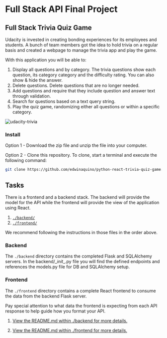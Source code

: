 # Full Stack API Final Project

## Full Stack Trivia Quiz Game

Udacity is invested in creating bonding experiences for its employees and students. A bunch of team members got the idea to hold trivia on a regular basis and created a webpage to manage the trivia app and play the game. 

With this application you will be able to:

1. Display all questions and by category. The trivia questions show each question, its category category and the difficulty rating. You can also show & hide the answer. 
2. Delete questions. Delete questions that are no longer needed.
3. Add questions and require that they include question and answer text through validation.
4. Search for questions based on a text query string.
5. Play the quiz game, randomizing either all questions or within a specific category. 

![udacity-trivia](https://user-images.githubusercontent.com/30946443/94628375-adc89e00-0274-11eb-8c51-e982d6c3c6fd.jpg)

### Install

Option 1 - Download the zip file and unzip the file into your computer.

Option 2 - Clone this repository. To clone, start a terminal and execute the following command:

```bash
git clone https://github.com/edwinaquino/python-react-trivia-quiz-game.git
```

## Tasks

There is a frontend and a backend stack. The backend will provide the model for the API while the frontend will provide the view of the application using React.

1. [`./backend/`](./backend/README.md)
2. [`./frontend/`](./frontend/README.md)

We recommend following the instructions in those files in the order above.

### Backend

The `./backend` directory contains the completed Flask and SQLAlchemy servers. In the backend/\__init__.py file you will find the defined endpoints and references the models.py file for DB and SQLAlchemy setup.

### Frontend

The `./frontend` directory contains a complete React frontend to consume the data from the backend Flask server.

Pay special attention to what data the frontend is expecting from each API response to help guide how you format your API. 

1. [View the README.md within ./backend for more details.](./backend/README.md)

2. [View the README.md within ./frontend for more details.](./frontend/README.md)

